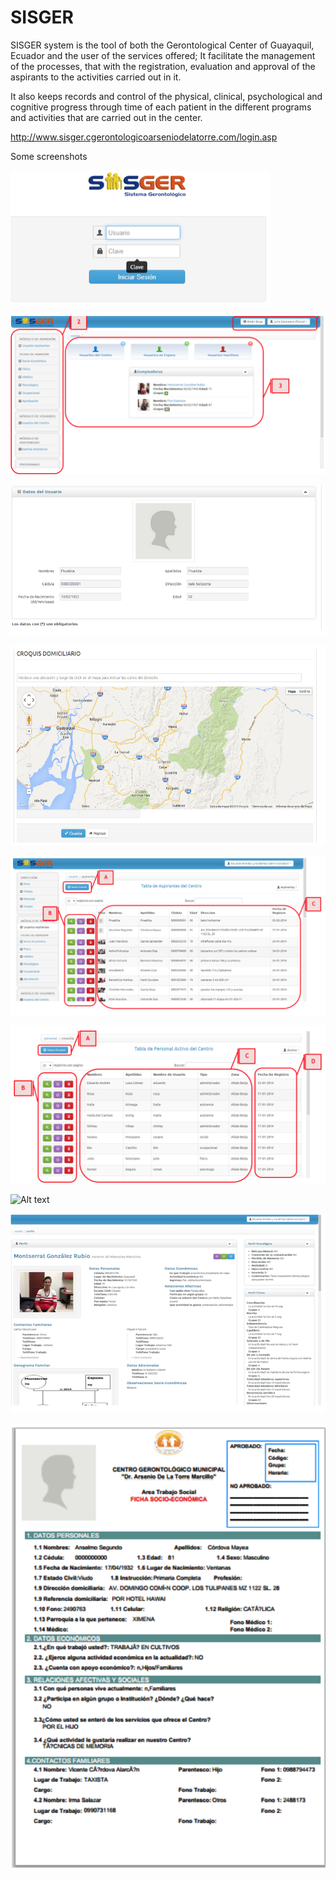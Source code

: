 # SISGER

SISGER system is the tool of both the Gerontological Center of Guayaquil, Ecuador and the user of the services offered; It facilitate the management of the processes, that with the registration, evaluation and approval of the aspirants to the activities carried out in it.

It also keeps records and control of the physical, clinical, psychological and cognitive progress through time of each patient in the different programs and activities that are carried out in the center.

http://www.sisger.cgerontologicoarseniodelatorre.com/login.asp

Some screenshots

![Alt text](img1.png?raw=true "Title")

![Alt text](img2.png?raw=true "Title")

![Alt text](img3.png?raw=true "Title")

![Alt text](img4.png?raw=true "Title")

![Alt text](img5.png?raw=true "Title")

![Alt text](img6.png?raw=true "Title")

![Alt text](img7.png?raw=true "Title")

![Alt text](img8.png?raw=true "Title")

![Alt text](img9.png?raw=true "Title")





